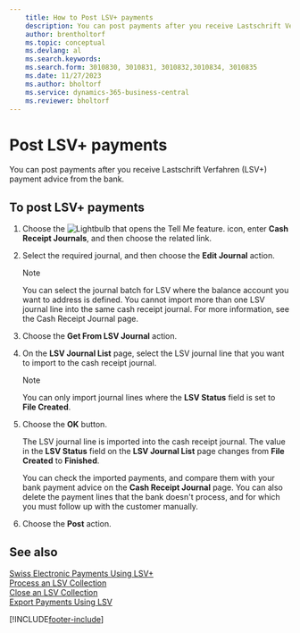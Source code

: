 ```yaml
---
    title: How to Post LSV+ payments
    description: You can post payments after you receive Lastschrift Verfahren (LSV+) payment advice from the bank.
    author: brentholtorf
    ms.topic: conceptual
    ms.devlang: al
    ms.search.keywords:
    ms.search.form: 3010830, 3010831, 3010832,3010834, 3010835
    ms.date: 11/27/2023
    ms.author: bholtorf
    ms.service: dynamics-365-business-central
    ms.reviewer: bholtorf
---
```

# Post LSV+ payments
You can post payments after you receive Lastschrift Verfahren (LSV+) payment advice from the bank.  

## To post LSV+ payments  

1.  Choose the ![Lightbulb that opens the Tell Me feature.](../../media/ui-search/search_small.png "Tell me what you want to do") icon, enter **Cash Receipt Journals**, and then choose the related link.  
2.  Select the required journal, and then choose the **Edit Journal** action.  

    > [!NOTE]  
    >  You can select the journal batch for LSV where the balance account you want to address is defined. You cannot import more than one LSV journal line into the same cash receipt journal. For more information, see the Cash Receipt Journal page.  

3.  Choose the **Get From LSV Journal** action.  
4.  On the **LSV Journal List** page, select the LSV journal line that you want to import to the cash receipt journal.  

    > [!NOTE]  
    >  You can only import journal lines where the **LSV Status** field is set to **File Created**.  

5.  Choose the **OK** button.  

    The LSV journal line is imported into the cash receipt journal. The value in the **LSV Status** field on the **LSV Journal List** page changes from **File Created** to **Finished**.  

    You can check the imported payments, and compare them with your bank payment advice on the **Cash Receipt Journal** page. You can also delete the payment lines that the bank doesn't process, and for which you must follow up with the customer manually.  

6.  Choose the **Post** action.  

## See also  
 [Swiss Electronic Payments Using LSV+](swiss-electronic-payments-using-lsv-.md)   
 [Process an LSV Collection](how-to-process-an-lsv-collection.md)   
 [Close an LSV Collection](how-to-close-an-lsv-collection.md)   
 [Export Payments Using LSV](how-to-export-payments-using-lsv.md) 


[!INCLUDE[footer-include](../../includes/footer-banner.md)]